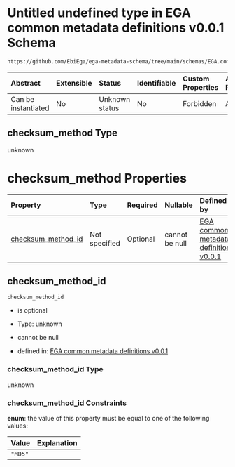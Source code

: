 # Untitled undefined type in EGA common metadata definitions v0.0.1 Schema

```txt
https://github.com/EbiEga/ega-metadata-schema/tree/main/schemas/EGA.common-definitions.json#/definitions/checksum-pattern-check/anyOf/0/properties/checksum_method
```



| Abstract            | Extensible | Status         | Identifiable | Custom Properties | Additional Properties | Access Restrictions | Defined In                                                                                |
| :------------------ | :--------- | :------------- | :----------- | :---------------- | :-------------------- | :------------------ | :---------------------------------------------------------------------------------------- |
| Can be instantiated | No         | Unknown status | No           | Forbidden         | Allowed               | none                | [EGA.common-definitions.json*](../out/EGA.common-definitions.json "open original schema") |

## checksum_method Type

unknown

# checksum_method Properties

| Property                                  | Type          | Required | Nullable       | Defined by                                                                                                                                                                                                                                                                                                                                                                                              |
| :---------------------------------------- | :------------ | :------- | :------------- | :------------------------------------------------------------------------------------------------------------------------------------------------------------------------------------------------------------------------------------------------------------------------------------------------------------------------------------------------------------------------------------------------------ |
| [checksum_method_id](#checksum_method_id) | Not specified | Optional | cannot be null | [EGA common metadata definitions v0.0.1](ega-2-definitions-check-checksum-checks-based-on-its-method-anyof-checksum-pattern-check---md5-properties-checksum_method-properties-checksum_method_id.md "https://github.com/EbiEga/ega-metadata-schema/tree/main/schemas/EGA.common-definitions.json#/definitions/checksum-pattern-check/anyOf/0/properties/checksum_method/properties/checksum_method_id") |

## checksum_method_id



`checksum_method_id`

*   is optional

*   Type: unknown

*   cannot be null

*   defined in: [EGA common metadata definitions v0.0.1](ega-2-definitions-check-checksum-checks-based-on-its-method-anyof-checksum-pattern-check---md5-properties-checksum_method-properties-checksum_method_id.md "https://github.com/EbiEga/ega-metadata-schema/tree/main/schemas/EGA.common-definitions.json#/definitions/checksum-pattern-check/anyOf/0/properties/checksum_method/properties/checksum_method_id")

### checksum_method_id Type

unknown

### checksum_method_id Constraints

**enum**: the value of this property must be equal to one of the following values:

| Value   | Explanation |
| :------ | :---------- |
| `"MD5"` |             |
